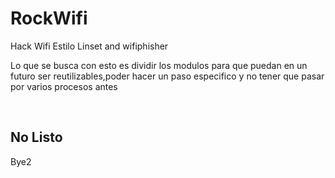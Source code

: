 <h1>RockWifi</h1>
Hack Wifi Estilo Linset and wifiphisher <br>

Lo que se busca con esto es dividir los modulos para que puedan en un futuro ser reutilizables,poder hacer un paso especifico y no tener que pasar por varios procesos antes

<br>
<h2>No Listo</h2>
Bye2
